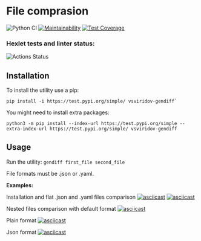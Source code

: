 # File comprasion
![Python CI](https://github.com/vsviridoff/python-project-lvl2/workflows/Python%20CI/badge.svg)
[![Maintainability](https://api.codeclimate.com/v1/badges/b3533853bfa325c83319/maintainability)](https://codeclimate.com/github/vsviridoff/python-project-lvl2/maintainability)
[![Test Coverage](https://api.codeclimate.com/v1/badges/b3533853bfa325c83319/test_coverage)](https://codeclimate.com/github/vsviridoff/python-project-lvl2/test_coverage)
### Hexlet tests and linter status:
![Actions Status](/workflows/hexlet-check/badge.svg)


## Installation
To install the utility use a pip:
```
pip install -i https://test.pypi.org/simple/ vsviridov-gendiff`
```

You might need to install extra packages:
```
python3 -m pip install --index-url https://test.pypi.org/simple --extra-index-url https://test.pypi.org/simple/ vsviridov-gendiff
```

## Usage
Run the utility: `gendiff first_file second_file`

File formats must be .json or .yaml.

**Examples:**

Installation and flat .json and .yaml files comparison
[![asciicast](https://asciinema.org/a/TmP2wcBwo0T05LknbidFfrA8N.svg)](https://asciinema.org/a/TmP2wcBwo0T05LknbidFfrA8N)
[![asciicast](https://asciinema.org/a/COUBXayLG4O2lUx4qKUWuFNFz.svg)](https://asciinema.org/a/COUBXayLG4O2lUx4qKUWuFNFz)

Nested files comparison with default format
[![asciicast](https://asciinema.org/a/zrDeFhyWEmav6Q30B9w7ZC6xK.svg)](https://asciinema.org/a/zrDeFhyWEmav6Q30B9w7ZC6xK)

Plain format
[![asciicast](https://asciinema.org/a/n7ZdOgU6SRnFpB6jJWqZQmRgy.svg)](https://asciinema.org/a/n7ZdOgU6SRnFpB6jJWqZQmRgy)

Json format
[![asciicast](https://asciinema.org/a/DU6dnJLYlcBMPEgQvB3nn5bS3.svg)](https://asciinema.org/a/DU6dnJLYlcBMPEgQvB3nn5bS3)
